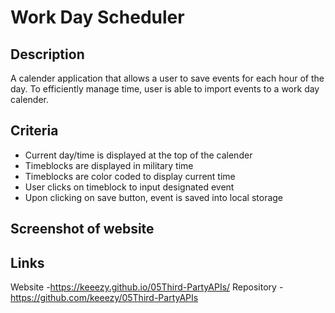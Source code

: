 # Work Day Scheduler

## Description
A calender application that allows a user to save events for each hour of the day.
To efficiently manage time, user is able to import events to a work day calender.

## Criteria 
- Current day/time is displayed at the top of the calender
- Timeblocks are displayed in military time
- Timeblocks are color coded to display current time
- User clicks on timeblock to input designated event
- Upon clicking on save button, event is saved into local storage

## Screenshot of website


## Links
Website
-https://keeezy.github.io/05Third-PartyAPIs/
Repository
-https://github.com/keeezy/05Third-PartyAPIs